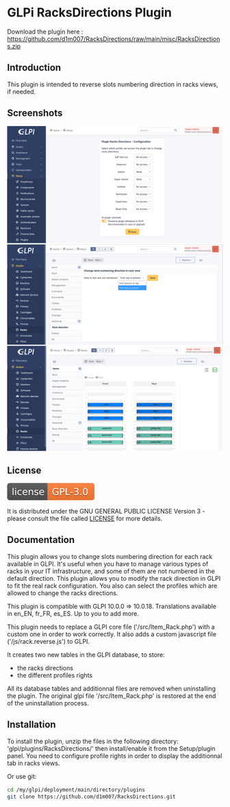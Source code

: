# GLPi RacksDirections Plugin

Download the plugin here : https://github.com/d1m007/RacksDirections/raw/main/misc/RacksDirections.zip

## Introduction

This plugin is intended to reverse slots numbering direction in racks views, if needed.

## Screenshots

![Screenshot](./misc/RacksDirections_config_page.png)
![Screenshot](./misc/RacksDirections_tab.png)
![Screenshot](./misc/RacksDirections_reversed_rack_view.png)

## License

![license](./misc/GPLv3.0.svg)

It is distributed under the GNU GENERAL PUBLIC LICENSE Version 3 - please consult the file called [LICENSE](https://raw.githubusercontent.com/d1m007/RacksDirections/main/LICENSE) for more details.

## Documentation

This plugin allows you to change slots numbering direction for each rack available in GLPI.
It's useful when you have to manage various types of racks in your IT infrastructure, and some of them are not numbered in the default direction.
This plugin allows you to modify the rack direction in GLPI to fit the real rack configuration.
You also can select the profiles which are allowed to change the racks directions.

This plugin is compatible with GLPI 10.0.0 => 10.0.18. Translations available in en_EN, fr_FR, es_ES. Up to you to add more.

This plugin needs to replace a GLPI core file ('/src/Item_Rack.php') with a custom one in order to work correctly.
It also adds a custom javascript file ('/js/rack.reverse.js') to GLPI.

It creates two new tables in the GLPI database, to store:
- the racks directions
- the different profiles rights

All its database tables and additionnal files are removed when uninstalling the plugin.
The original glpi file '/src/Item_Rack.php' is restored at the end of the uninstallation process.

## Installation

To install the plugin, unzip the files in the following directory:
'glpi/plugins/RacksDirections/'
then install/enable it from the Setup/plugin panel. You need to configure profile rights in order to display the additionnal tab in racks views.

Or use git:

```sh
cd /my/glpi/deployment/main/directory/plugins
git clone https://github.com/d1m007/RacksDirections.git
```
